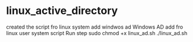 # linux_active_directory
created the script fro linux system add windwos ad
Windows AD add fro linux user system script
Run step 
sudo chmod +x linux_ad.sh
./linux_ad.sh
